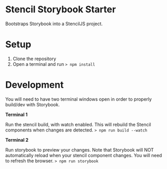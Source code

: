 # Stencil Storybook Starter #

Bootstraps Storybook into a StencilJS project.

# Setup

1. Clone the repository
2. Open a terminal and run `> npm install`

# Development
You will need to have two terminal windows open in order to properly build/dev with Storybook.

**Terminal 1**

Run the stencil build, with watch enabled. This will rebuild the Stencil components when changes are detected.
`> npm run build --watch`

**Terminal 2**

Run storybook to preview your changes. Note that Storybook will NOT automatically reload when your stencil component changes. You will need to refresh the browser.
`> npm run storybook`